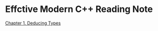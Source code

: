 # Effctive Modern C++ Reading Note
 [Chapter 1. Deducing Types](https://github.com/IrisLauuu/Effctive-CPP-Note/blob/main/Chapter1.md)
